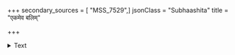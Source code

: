 +++
secondary_sources = [ "MSS_7529",]
jsonClass = "Subhaashita"
title = "एकमेव बलिम्"

+++

<details><summary>Text</summary>

एकमेव बलिं बद्ध्वा जगाम हरिरुन्नतिम्।  
अस्यास्त्रिबलिबन्धेन सैव मध्यस्य नम्रता॥
</details>
